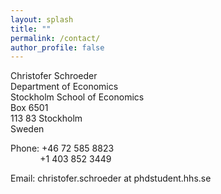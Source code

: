 ```yaml
---
layout: splash
title: ""
permalink: /contact/
author_profile: false
---
```


Christofer Schroeder  
Department of Economics  
Stockholm School of Economics  
Box 6501  
113 83 Stockholm  
Sweden

Phone: +46 72 585 8823  
&nbsp;&nbsp;&nbsp;&nbsp;&nbsp;&nbsp;&nbsp;&nbsp;&nbsp;&nbsp;&nbsp;&nbsp;+1 403 852 3449

Email: christofer.schroeder at phdstudent.hhs.se


